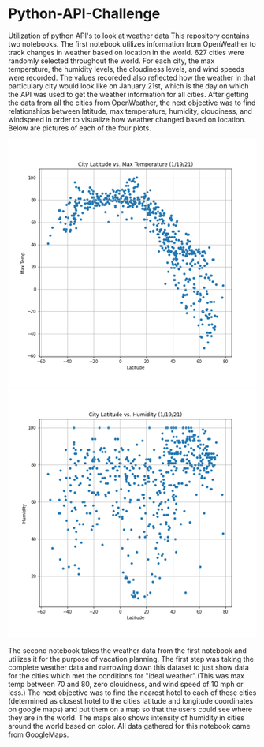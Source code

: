 # Python-API-Challenge
Utilization of python API's to look at weather data
  This repository contains two notebooks. The first notebook utilizes information from OpenWeather to track changes in weather based on location in the world. 627 cities were randomly selected throughout the world. For each city, the max temperature, the humidity levels, the cloudiness levels, and wind speeds were recorded. The values recoreded also reflected how the weather in that particulary city would look like on January 21st, which is the day on which the API was used to get the weather information for all cities. After getting the data from all the cities from OpenWeather, the next objective was to find relationships between latitude, max temperature, humidity, cloudiness, and windspeed in order to visualize how weather changed based on location. Below are pictures of each of the four plots.

  ![Lat_vs_MaxTemp.png](Weather_Py/output_data/Lat_vs_MaxTemp.png) ![Lat_vs_Humidity.png](Weather_Py/output_data/Lat_vs_Humidity.png)
  
  The second notebook takes the weather data from the first notebook and utilizes it for the purpose of vacation planning. The first step was taking the complete weather data and narrowing down this dataset to just show data for the cities which met the conditions for "ideal weather".(This was max temp between 70 and 80,  zero clouidness, and wind speed of 10 mph or less.) The next objective was to find the nearest hotel to each of these cities (determined as closest hotel to the cities latitude and longitude coordinates on google maps) and put them on a map so that the users could see where they are in the world. The maps also shows intensity of humidity in cities around the world based on color. All data gathered for this notebook came from GoogleMaps. 

